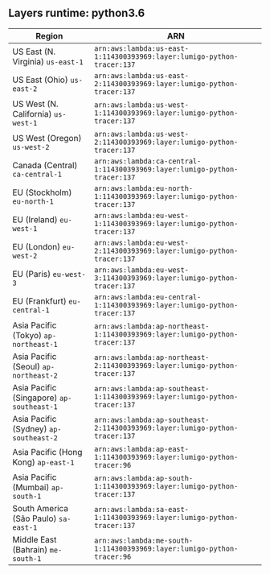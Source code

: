 Layers runtime: python3.6
----
| Region | ARN |
| --- | --- |
|US East (N. Virginia)  `us-east-1`|`arn:aws:lambda:us-east-1:114300393969:layer:lumigo-python-tracer:137`|
|US East (Ohio)  `us-east-2`|`arn:aws:lambda:us-east-2:114300393969:layer:lumigo-python-tracer:137`|
|US West (N. California)  `us-west-1`|`arn:aws:lambda:us-west-1:114300393969:layer:lumigo-python-tracer:137`|
|US West (Oregon)  `us-west-2`|`arn:aws:lambda:us-west-2:114300393969:layer:lumigo-python-tracer:137`|
|Canada (Central)  `ca-central-1`|`arn:aws:lambda:ca-central-1:114300393969:layer:lumigo-python-tracer:137`|
|EU (Stockholm)  `eu-north-1`|`arn:aws:lambda:eu-north-1:114300393969:layer:lumigo-python-tracer:137`|
|EU (Ireland)  `eu-west-1`|`arn:aws:lambda:eu-west-1:114300393969:layer:lumigo-python-tracer:137`|
|EU (London)  `eu-west-2`|`arn:aws:lambda:eu-west-2:114300393969:layer:lumigo-python-tracer:137`|
|EU (Paris)  `eu-west-3`|`arn:aws:lambda:eu-west-3:114300393969:layer:lumigo-python-tracer:137`|
|EU (Frankfurt)  `eu-central-1`|`arn:aws:lambda:eu-central-1:114300393969:layer:lumigo-python-tracer:137`|
|Asia Pacific (Tokyo)  `ap-northeast-1`|`arn:aws:lambda:ap-northeast-1:114300393969:layer:lumigo-python-tracer:137`|
|Asia Pacific (Seoul)  `ap-northeast-2`|`arn:aws:lambda:ap-northeast-2:114300393969:layer:lumigo-python-tracer:137`|
|Asia Pacific (Singapore)  `ap-southeast-1`|`arn:aws:lambda:ap-southeast-1:114300393969:layer:lumigo-python-tracer:137`|
|Asia Pacific (Sydney)  `ap-southeast-2`|`arn:aws:lambda:ap-southeast-2:114300393969:layer:lumigo-python-tracer:137`|
|Asia Pacific (Hong Kong)  `ap-east-1`|`arn:aws:lambda:ap-east-1:114300393969:layer:lumigo-python-tracer:96`|
|Asia Pacific (Mumbai)  `ap-south-1`|`arn:aws:lambda:ap-south-1:114300393969:layer:lumigo-python-tracer:137`|
|South America (São Paulo)  `sa-east-1`|`arn:aws:lambda:sa-east-1:114300393969:layer:lumigo-python-tracer:137`|
|Middle East (Bahrain)  `me-south-1`|`arn:aws:lambda:me-south-1:114300393969:layer:lumigo-python-tracer:96`|
